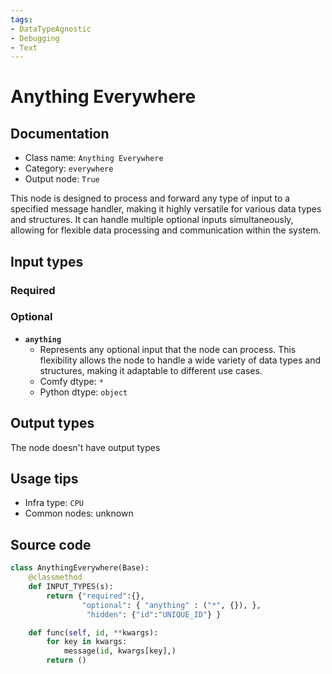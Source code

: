 ```yaml
---
tags:
- DataTypeAgnostic
- Debugging
- Text
---
```


# Anything Everywhere
## Documentation
- Class name: `Anything Everywhere`
- Category: `everywhere`
- Output node: `True`

This node is designed to process and forward any type of input to a specified message handler, making it highly versatile for various data types and structures. It can handle multiple optional inputs simultaneously, allowing for flexible data processing and communication within the system.
## Input types
### Required
### Optional
- **`anything`**
    - Represents any optional input that the node can process. This flexibility allows the node to handle a wide variety of data types and structures, making it adaptable to different use cases.
    - Comfy dtype: `*`
    - Python dtype: `object`
## Output types
The node doesn't have output types
## Usage tips
- Infra type: `CPU`
- Common nodes: unknown


## Source code
```python
class AnythingEverywhere(Base):
    @classmethod
    def INPUT_TYPES(s):
        return {"required":{}, 
                "optional": { "anything" : ("*", {}), },
                 "hidden": {"id":"UNIQUE_ID"} }

    def func(self, id, **kwargs):
        for key in kwargs:
            message(id, kwargs[key],)
        return ()

```
